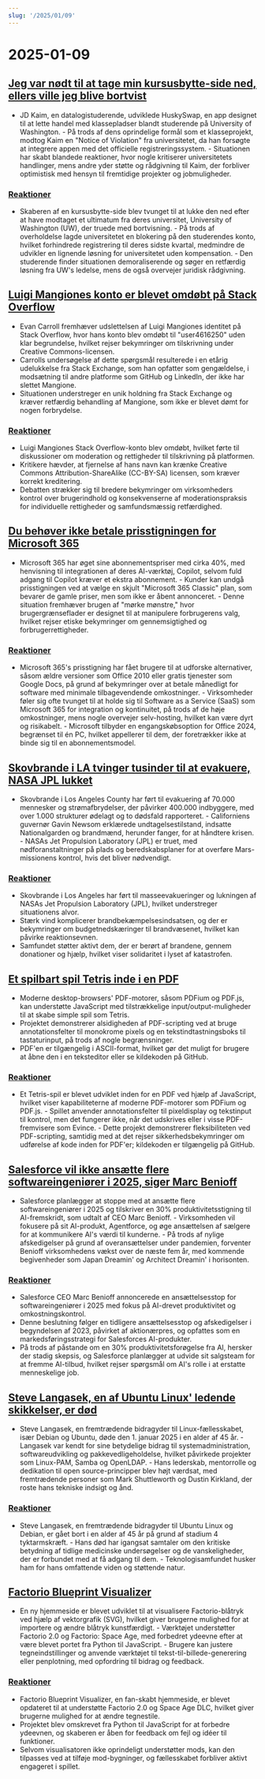 ```yaml
---
slug: '/2025/01/09'
---
```


# 2025-01-09

## [Jeg var nødt til at tage min kursusbytte-side ned, ellers ville jeg blive bortvist](https://www.linkedin.com/posts/jdkaim_github-jdkaimhuskyswap-huskyswap-project-activity-7282609173316415488-1jdb)

- JD Kaim, en datalogistuderende, udviklede HuskySwap, en app designet til at lette handel med klassepladser blandt studerende på University of Washington. - På trods af dens oprindelige formål som et klasseprojekt, modtog Kaim en "Notice of Violation" fra universitetet, da han forsøgte at integrere appen med det officielle registreringssystem. - Situationen har skabt blandede reaktioner, hvor nogle kritiserer universitetets handlinger, mens andre yder støtte og rådgivning til Kaim, der forbliver optimistisk med hensyn til fremtidige projekter og jobmuligheder.

### [Reaktioner](https://news.ycombinator.com/item?id=42638626)

- Skaberen af en kursusbytte-side blev tvunget til at lukke den ned efter at have modtaget et ultimatum fra deres universitet, University of Washington (UW), der truede med bortvisning. - På trods af overholdelse lagde universitetet en blokering på den studerendes konto, hvilket forhindrede registrering til deres sidste kvartal, medmindre de udvikler en lignende løsning for universitetet uden kompensation. - Den studerende finder situationen demoraliserende og søger en retfærdig løsning fra UW's ledelse, mens de også overvejer juridisk rådgivning.

## [Luigi Mangiones konto er blevet omdøbt på Stack Overflow](https://substack.evancarroll.com/p/the-erasure-of-luigi-mangione)

- Evan Carroll fremhæver udslettelsen af Luigi Mangiones identitet på Stack Overflow, hvor hans konto blev omdøbt til "user4616250" uden klar begrundelse, hvilket rejser bekymringer om tilskrivning under Creative Commons-licensen.
- Carrolls undersøgelse af dette spørgsmål resulterede i en etårig udelukkelse fra Stack Exchange, som han opfatter som gengældelse, i modsætning til andre platforme som GitHub og LinkedIn, der ikke har slettet Mangione.
- Situationen understreger en unik holdning fra Stack Exchange og kræver retfærdig behandling af Mangione, som ikke er blevet dømt for nogen forbrydelse.

### [Reaktioner](https://news.ycombinator.com/item?id=42642089)

- Luigi Mangiones Stack Overflow-konto blev omdøbt, hvilket førte til diskussioner om moderation og rettigheder til tilskrivning på platformen.
- Kritikere hævder, at fjernelse af hans navn kan krænke Creative Commons Attribution-ShareAlike (CC-BY-SA) licensen, som kræver korrekt kreditering.
- Debatten strækker sig til bredere bekymringer om virksomheders kontrol over brugerindhold og konsekvenserne af moderationspraksis for individuelle rettigheder og samfundsmæssig retfærdighed.

## [Du behøver ikke betale prisstigningen for Microsoft 365](https://www.consumer.org.nz/articles/you-don-t-have-to-pay-the-microsoft-365-price-increase)

- Microsoft 365 har øget sine abonnementspriser med cirka 40%, med henvisning til integrationen af deres AI-værktøj, Copilot, selvom fuld adgang til Copilot kræver et ekstra abonnement. - Kunder kan undgå prisstigningen ved at vælge en skjult "Microsoft 365 Classic" plan, som bevarer de gamle priser, men som ikke er åbent annonceret. - Denne situation fremhæver brugen af "mørke mønstre," hvor brugergrænseflader er designet til at manipulere forbrugerens valg, hvilket rejser etiske bekymringer om gennemsigtighed og forbrugerrettigheder.

### [Reaktioner](https://news.ycombinator.com/item?id=42640180)

- Microsoft 365's prisstigning har fået brugere til at udforske alternativer, såsom ældre versioner som Office 2010 eller gratis tjenester som Google Docs, på grund af bekymringer over at betale månedligt for software med minimale tilbagevendende omkostninger. - Virksomheder føler sig ofte tvunget til at holde sig til Software as a Service (SaaS) som Microsoft 365 for integration og kontinuitet, på trods af de høje omkostninger, mens nogle overvejer selv-hosting, hvilket kan være dyrt og risikabelt. - Microsoft tilbyder en engangskøbsoption for Office 2024, begrænset til én PC, hvilket appellerer til dem, der foretrækker ikke at binde sig til en abonnementsmodel.

## [Skovbrande i LA tvinger tusinder til at evakuere, NASA JPL lukket](https://www.theregister.com/2025/01/08/los_angeles_fires_jpl/)

- Skovbrande i Los Angeles County har ført til evakuering af 70.000 mennesker og strømafbrydelser, der påvirker 400.000 indbyggere, med over 1.000 strukturer ødelagt og to dødsfald rapporteret. - Californiens guvernør Gavin Newsom erklærede undtagelsestilstand, indsatte Nationalgarden og brandmænd, herunder fanger, for at håndtere krisen. - NASAs Jet Propulsion Laboratory (JPL) er truet, med nødforanstaltninger på plads og beredskabsplaner for at overføre Mars-missionens kontrol, hvis det bliver nødvendigt.

### [Reaktioner](https://news.ycombinator.com/item?id=42638735)

- Skovbrande i Los Angeles har ført til masseevakueringer og lukningen af NASAs Jet Propulsion Laboratory (JPL), hvilket understreger situationens alvor.
- Stærk vind komplicerer brandbekæmpelsesindsatsen, og der er bekymringer om budgetnedskæringer til brandvæsenet, hvilket kan påvirke reaktionsevnen.
- Samfundet støtter aktivt dem, der er berørt af brandene, gennem donationer og hjælp, hvilket viser solidaritet i lyset af katastrofen.

## [Et spilbart spil Tetris inde i en PDF](https://th0mas.nl/downloads/pdftris.pdf)

- Moderne desktop-browsers' PDF-motorer, såsom PDFium og PDF.js, kan understøtte JavaScript med tilstrækkelige input/output-muligheder til at skabe simple spil som Tetris.
- Projektet demonstrerer alsidigheden af PDF-scripting ved at bruge annotationsfelter til monokrome pixels og en tekstindtastningsboks til tastaturinput, på trods af nogle begrænsninger.
- PDF'en er tilgængelig i ASCII-format, hvilket gør det muligt for brugere at åbne den i en teksteditor eller se kildekoden på GitHub.

### [Reaktioner](https://news.ycombinator.com/item?id=42645218)

- Et Tetris-spil er blevet udviklet inden for en PDF ved hjælp af JavaScript, hvilket viser kapabiliteterne af moderne PDF-motorer som PDFium og PDF.js. - Spillet anvender annotationsfelter til pixeldisplay og tekstinput til kontrol, men det fungerer ikke, når det udskrives eller i visse PDF-fremvisere som Evince. - Dette projekt demonstrerer fleksibiliteten ved PDF-scripting, samtidig med at det rejser sikkerhedsbekymringer om udførelse af kode inden for PDF'er; kildekoden er tilgængelig på GitHub.

## [Salesforce vil ikke ansætte flere softwareingeniører i 2025, siger Marc Benioff](https://www.salesforceben.com/salesforce-will-hire-no-more-software-engineers-in-2025-says-marc-benioff/)

- Salesforce planlægger at stoppe med at ansætte flere softwareingeniører i 2025 og tilskriver en 30% produktivitetsstigning til AI-fremskridt, som udtalt af CEO Marc Benioff. - Virksomheden vil fokusere på sit AI-produkt, Agentforce, og øge ansættelsen af sælgere for at kommunikere AI's værdi til kunderne. - På trods af nylige afskedigelser på grund af overansættelser under pandemien, forventer Benioff virksomhedens vækst over de næste fem år, med kommende begivenheder som Japan Dreamin' og Architect Dreamin' i horisonten.

### [Reaktioner](https://news.ycombinator.com/item?id=42639417)

- Salesforce CEO Marc Benioff annoncerede en ansættelsesstop for softwareingeniører i 2025 med fokus på AI-drevet produktivitet og omkostningskontrol.
- Denne beslutning følger en tidligere ansættelsesstop og afskedigelser i begyndelsen af 2023, påvirket af aktionærpres, og opfattes som en markedsføringsstrategi for Salesforces AI-produkter.
- På trods af påstande om en 30% produktivitetsforøgelse fra AI, hersker der stadig skepsis, og Salesforce planlægger at udvide sit salgsteam for at fremme AI-tilbud, hvilket rejser spørgsmål om AI's rolle i at erstatte menneskelige job.

## [Steve Langasek, en af Ubuntu Linux' ledende skikkelser, er død](https://thenewstack.io/steve-langasek-one-of-ubuntu-linuxs-leading-lights-has-died/)

- Steve Langasek, en fremtrædende bidragyder til Linux-fællesskabet, især Debian og Ubuntu, døde den 1. januar 2025 i en alder af 45 år. - Langasek var kendt for sine betydelige bidrag til systemadministration, softwareudvikling og pakkevedligeholdelse, hvilket påvirkede projekter som Linux-PAM, Samba og OpenLDAP. - Hans lederskab, mentorrolle og dedikation til open source-principper blev højt værdsat, med fremtrædende personer som Mark Shuttleworth og Dustin Kirkland, der roste hans tekniske indsigt og ånd.

### [Reaktioner](https://news.ycombinator.com/item?id=42639563)

- Steve Langasek, en fremtrædende bidragyder til Ubuntu Linux og Debian, er gået bort i en alder af 45 år på grund af stadium 4 tyktarmskræft. - Hans død har igangsat samtaler om den kritiske betydning af tidlige medicinske undersøgelser og de vanskeligheder, der er forbundet med at få adgang til dem. - Teknologisamfundet husker ham for hans omfattende viden og støttende natur.

## [Factorio Blueprint Visualizer](https://github.com/piebro/factorio-blueprint-visualizer)

- En ny hjemmeside er blevet udviklet til at visualisere Factorio-blåtryk ved hjælp af vektorgrafik (SVG), hvilket giver brugerne mulighed for at importere og ændre blåtryk kunstfærdigt. - Værktøjet understøtter Factorio 2.0 og Factorio: Space Age, med forbedret ydeevne efter at være blevet portet fra Python til JavaScript. - Brugere kan justere tegneindstillinger og anvende værktøjet til tekst-til-billede-generering eller penplotning, med opfordring til bidrag og feedback.

### [Reaktioner](https://news.ycombinator.com/item?id=42644168)

- Factorio Blueprint Visualizer, en fan-skabt hjemmeside, er blevet opdateret til at understøtte Factorio 2.0 og Space Age DLC, hvilket giver brugerne mulighed for at ændre tegnestile.
- Projektet blev omskrevet fra Python til JavaScript for at forbedre ydeevnen, og skaberen er åben for feedback om fejl og idéer til funktioner.
- Selvom visualisatoren ikke oprindeligt understøtter mods, kan den tilpasses ved at tilføje mod-bygninger, og fællesskabet forbliver aktivt engageret i spillet.

<head>
  <meta property="og:title" content="Jeg var nødt til at tage min kursusbytte-side ned, ellers ville jeg blive bortvist" />
  <meta property="og:type" content="website" />
  <meta property="og:image" content="https://og.cho.sh/api/og/?title=Jeg%20var%20n%C3%B8dt%20til%20at%20tage%20min%20kursusbytte-side%20ned%2C%20ellers%20ville%20jeg%20blive%20bortvist&subheading=torsdag%20den%209.%20januar%202025%3A%20Resum%C3%A9%20af%20Hacker%20News" />
</head>
